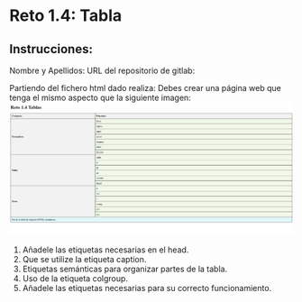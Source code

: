 # Reto 1.4: Tabla
## Instrucciones:
Nombre y Apellidos:
URL del repositorio de gitlab:

Partiendo del fichero html dado realiza:
Debes crear una página web que tenga el mismo aspecto que la siguiente imagen:
![alt text](reto1.4_imagen.png)
1. Añadele las etiquetas necesarias en el head.
2. Que se utilize la etiqueta caption.
3. Etiquetas semánticas para organizar partes de la tabla.
4. Uso de la etiqueta colgroup.
5. Añadele las etiquetas necesarias para su correcto funcionamiento.
